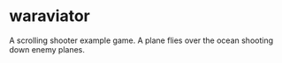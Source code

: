 # waraviator
A scrolling shooter example game. A plane flies over the ocean shooting down enemy planes.
